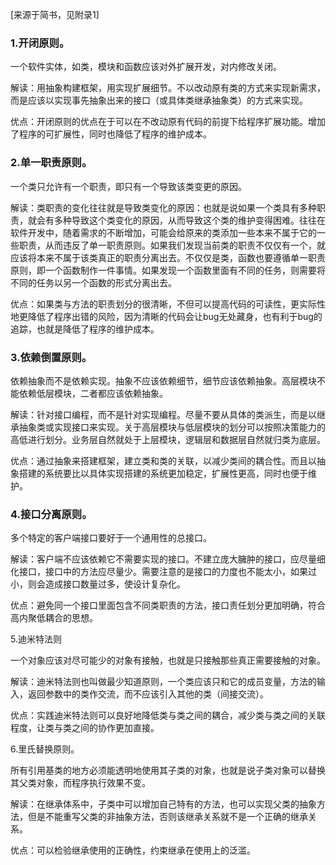 [来源于简书，见附录1]
### 1.开闭原则。
 

一个软件实体，如类，模块和函数应该对外扩展开发，对内修改关闭。

解读：用抽象构建框架，用实现扩展细节。不以改动原有类的方式来实现新需求，而是应该以实现事先抽象出来的接口（或具体类继承抽象类）的方式来实现。

优点：开闭原则的优点在于可以在不改动原有代码的前提下给程序扩展功能。增加了程序的可扩展性，同时也降低了程序的维护成本。

### 2.单一职责原则。


一个类只允许有一个职责，即只有一个导致该类变更的原因。

解读：类职责的变化往往就是导致类变化的原因：也就是说如果一个类具有多种职责，就会有多种导致这个类变化的原因，从而导致这个类的维护变得困难。往往在软件开发中，随着需求的不断增加，可能会给原来的类添加一些本来不属于它的一些职责，从而违反了单一职责原则。如果我们发现当前类的职责不仅仅有一个，就应该将本来不属于该类真正的职责分离出去。不仅仅是类，函数也要遵循单一职责原则，即一个函数制作一件事情。如果发现一个函数里面有不同的任务，则需要将不同的任务以另一个函数的形式分离出去。

优点：如果类与方法的职责划分的很清晰，不但可以提高代码的可读性，更实际性地更降低了程序出错的风险，因为清晰的代码会让bug无处藏身，也有利于bug的追踪，也就是降低了程序的维护成本。

### 3.依赖倒置原则。


依赖抽象而不是依赖实现。抽象不应该依赖细节，细节应该依赖抽象。高层模块不能依赖低层模块，二者都应该依赖抽象。

解读：针对接口编程，而不是针对实现编程。尽量不要从具体的类派生，而是以继承抽象类或实现接口来实现。关于高层模块与低层模块的划分可以按照决策能力的高低进行划分。业务层自然就处于上层模块，逻辑层和数据层自然就归类为底层。

优点：通过抽象来搭建框架，建立类和类的关联，以减少类间的耦合性。而且以抽象搭建的系统要比以具体实现搭建的系统更加稳定，扩展性更高，同时也便于维护。

### 4.接口分离原则。


多个特定的客户端接口要好于一个通用性的总接口。

解读：客户端不应该依赖它不需要实现的接口。不建立庞大臃肿的接口，应尽量细化接口，接口中的方法应尽量少。需要注意的是接口的力度也不能太小，如果过小，则会造成接口数量过多，使设计复杂化。

优点：避免同一个接口里面包含不同类职责的方法，接口责任划分更加明确，符合高内聚低耦合的思想。

5.迪米特法则

一个对象应该对尽可能少的对象有接触，也就是只接触那些真正需要接触的对象。

解读：迪米特法则也叫做最少知道原则，一个类应该只和它的成员变量，方法的输入，返回参数中的类作交流，而不应该引入其他的类（间接交流）。

优点：实践迪米特法则可以良好地降低类与类之间的耦合，减少类与类之间的关联程度，让类与类之间的协作更加直接。

6.里氏替换原则。

所有引用基类的地方必须能透明地使用其子类的对象，也就是说子类对象可以替换其父类对象，而程序执行效果不变。

解读：在继承体系中，子类中可以增加自己特有的方法，也可以实现父类的抽象方法，但是不能重写父类的非抽象方法，否则该继承关系就不是一个正确的继承关系。

优点：可以检验继承使用的正确性，约束继承在使用上的泛滥。